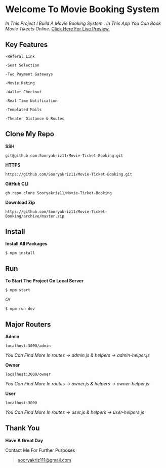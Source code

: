 # Welcome To Movie Booking System



*In This Project I Build A Movie Booking System .
In This App You Can Book Movie Tikects Online.*
[Click Here For Live Preview.](https://moviecafe.sooryakriz.com)

## Key Features

```
-Referal Link

-Seat Selection

-Two Payment Gateways

-Movie Rating

-Wallet Checkout

-Real Time Notification

-Templated Mails

-Theater Distance & Routes

```

## Clone My Repo

**SSH**

```
git@github.com:Sooryakriz11/Movie-Ticket-Booking.git
```

**HTTPS**

```
https://github.com/Sooryakriz11/Movie-Ticket-Booking.git
```


**GitHub CLI**

```
gh repo clone Sooryakriz11/Movie-Ticket-Booking
```



**Download Zip**

```
https://github.com/Sooryakriz11/Movie-Ticket-Booking/archive/master.zip
```

## Install

**Install All Packages**

```
$ npm install
```


## Run

**To Start The Project On Local Server**

```
$ npm start
```

*Or*

```
$ npm run dev
```
## Major Routers

**Admin**

```
localhost:3000/admin
```
*You Can Find  More In routes -> admin.js & helpers -> admin-helper.js*

**Owner**

```
localhost:3000/owner
```
*You Can Find More In routes -> owner.js & helpers -> owner-helper.js*

**User**




```
localhost:3000
```

*You Can Find More In routes -> user.js & helpers -> user-helpers.js*

## Thank You 

**Have A Great Day**



Contact Me For Further Purposes
> sooryakriz111@gmail.com